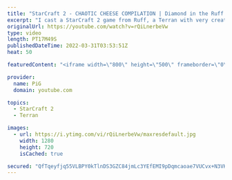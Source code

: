 ```yaml
---
title: "StarCraft 2 - CHAOTIC CHEESE COMPILATION | Diamond in the Ruff #69"
excerpt: "I cast a StarCraft 2 game from Ruff, a Terran with very creative gameplay. How will he ruff up his  opponents? With some delicious cheese  💎 Diamond in the Ruff: https://www.youtube.com/playlist?list=PLFUDU8AOevUfdEq20wYq8Sm9z3sc1yn0l 💎 Follow Ruff: https://www.twitch.tv/ruff_stuff_tv | https://www.youtube.com/ruff_stuff"
originalUrl: https://youtube.com/watch?v=rQiLnerbeVw
type: video
length: PT17M49S
publishedDateTime: 2022-03-31T03:53:51Z
heat: 50

featuredContent: "<iframe width=\"800\" height=\"500\" frameborder=\"0\" src=\"https://www.youtube.com/embed/rQiLnerbeVw\" allow=\"accelerometer; autoplay; encrypted-media; gyroscope; picture-in-picture\" allowfullscreen></iframe>"

provider:
  name: PiG
  domain: youtube.com

topics:
  - StarCraft 2
  - Terran

images:
  - url: https://i.ytimg.com/vi/rQiLnerbeVw/maxresdefault.jpg
    width: 1280
    height: 720
    isCached: true

secured: "QfTqeyfjq55VLBPY0kTlnDS3GZC84jmLc3YEfEMI9pDqmcaoae7VUCvx+N3VKt/Y2dNOt6QpdMgtUf9yaeHNZCKcQw0jKR0hgCkGVtMRXnrchpcG0x6B40RgwkkutNM0YH4sFLmNvyk0G33BVQ+2BNUkL1cDZwxf451Pb0PemQwnXPH0dl0spswEnCuojjQ+FfsrUXHxFU01w9kcIZtwv1LbcRpHVi8qWNfoUQ2SP1X6uPwp+Q6hhfkvK3hp/cpfeUW8bJJYg+we2BHmaAupPbmupEybsFVgbiWFtN+4ubzKdBR5llM9cXJSD7uiqca+7p+/XuDqlMiKTIjb2tI4vdwpY+Gc+HHFqkX5ksIWSMmP3uviJ5u3x9+6FyJwoRVEPND5LeYFDnLLSQBcPQRbd+57cv9LMo40o5iMOd31paM=;MlufopyKBmXAQSdBQIC81w=="
---
```


